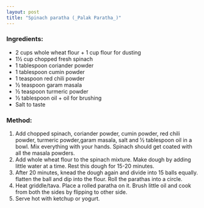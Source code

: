 ```yaml
---
layout: post
title: "Spinach paratha (_Palak Paratha_)"
---
```




### Ingredients:
* 2 cups whole wheat flour + 1 cup flour for dusting
* 1½ cup chopped fresh spinach
* 1 tablespoon coriander powder
* 1 tablespoon cumin powder
* 1 teaspoon red chili powder
* ½ teaspoon garam masala
* ½ teaspoon turmeric powder
* ½ tablespoon oil + oil for brushing
* Salt to taste

### Method:
1. Add chopped spinach, coriander powder, cumin powder, red chili powder, turmeric powder,garam masala, salt and ½ tablespoon oil in a bowl. Mix everything with your hands. Spinach should get coated with all the masala powders. 
2. Add whole wheat flour to the spinach mixture. Make dough by adding little water at a time. Rest this dough for 15-20 minutes. 
3. After 20 minutes, knead the dough again and divide into 15 balls equally. flatten the ball and dip into the flour. Roll the parathas into a circle.
4. Heat griddle/tava. Place a rolled paratha on it. Brush little oil and cook from both the sides by flipping to other side. 
5. Serve hot with ketchup or yogurt.